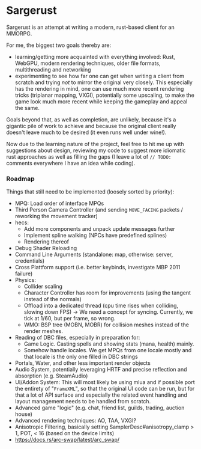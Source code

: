 # Sargerust

Sargerust is an attempt at writing a modern, rust-based client for an MMORPG.

For me, the biggest two goals thereby are:

- learning/getting more acquainted with everything involved:
  Rust, WebGPU, modern rendering techniques, older file formats, multithreading and networking
- experimenting to see how far one can get when writing a client from scratch and trying _not_
  to mirror the original very closely. This especially has the rendering in mind, one can use
  much more recent rendering tricks (triplanar mapping, VXGI), potentially some upscaling, to
  make the game look much more recent while keeping the gameplay and appeal the same.

Goals beyond that, as well as completion, are unlikely, because it's a gigantic pile of work
to achieve and because the original client really doesn't leave much to be desired (it even
runs well under wine!).

Now due to the learning nature of the project, feel free to hit me up with suggestions about design,
reviewing my code to suggest more idiomatic rust approaches as well as filling the gaps (I leave
a lot of `// TODO:` comments everywhere I have an idea while coding).

### Roadmap

Things that still need to be implemented (loosely sorted by priority):

- MPQ: Load order of interface MPQs
- Third Person Camera Controller (and sending `MOVE_FACING` packets / reworking the movement tracker)
- hecs:
    - Add more components and unpack update messages further
    - Implement spline walking (NPCs have predefined splines)
    - Rendering thereof
- Debug Shader Reloading
- Command Line Arguments (standalone: map, otherwise: server, credentials)
- Cross Plattform support (i.e. better keybinds, investigate MBP 2011 failure)
- Physics:
    - Collider scaling
    - Character Controller has room for improvements (using the tangent instead of the normals)
    - Offload into a dedicated thread (cpu time rises when colliding, slowing down FPS) -> We need a concept for
      syncing. Currently, we tick at 1/60, but per frame, so wrong.
    - WMO: BSP tree (MOBN, MOBR) for collision meshes instead of the render meshes.
- Reading of DBC files, especially in preparation for:
    - Game Logic. Casting spells and showing stats (mana, health) mainly.
    - Somehow handle locales. We get MPQs from one locale mostly and that locale is the only one filled in DBC strings
- Portals, Water, and other less important render objects
- Audio System, potentially leveraging HRTF and precise reflection and absorption (e.g. SteamAudio)
- UI/Addon System: This will most likely be using mlua and if possible port
  the entirety of "`FrameXML`", so that the original UI code can be run, but for that
  a lot of API surface and especially the related event handling and layout management
  needs to be handled from scratch.
- Advanced game "logic" (e.g. chat, friend list, guilds, trading, auction house)
- Advanced rendering techniques: AO, TAA, VXGI?
- Anisotropic Filtering, basically setting SamplerDesc#anisotropy_clamp > 1, POT, < 16 (based on the device limits)
- https://docs.rs/arc-swap/latest/arc_swap/